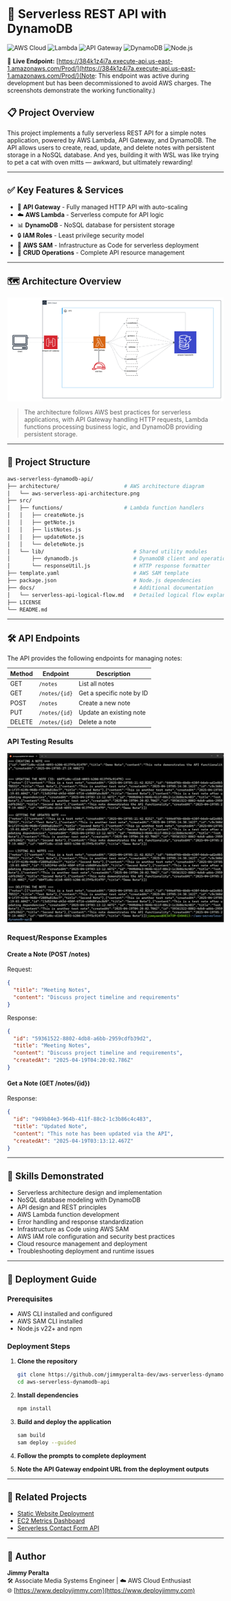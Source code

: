 # 📝 Serverless REST API with DynamoDB

![AWS Cloud](https://img.shields.io/badge/AWS-%23FF9900.svg?style=for-the-badge&logo=amazon-aws&logoColor=white)
![Lambda](https://img.shields.io/badge/Lambda-FF9900?style=for-the-badge&logo=aws-lambda&logoColor=white)
![API Gateway](https://img.shields.io/badge/API_Gateway-C925D1?style=for-the-badge)
![DynamoDB](https://img.shields.io/badge/DynamoDB-4053D6?style=for-the-badge&logo=amazon-dynamodb&logoColor=white)
![Node.js](https://img.shields.io/badge/Node.js-339933?style=for-the-badge&logo=node.js&logoColor=white)

🔗 **Live Endpoint:** [https://384k1z4i7a.execute-api.us-east-1.amazonaws.com/Prod/](https://384k1z4i7a.execute-api.us-east-1.amazonaws.com/Prod/)(Note: This endpoint was active during development but has been decommissioned to avoid AWS charges. The screenshots demonstrate the working functionality.)

## 📋 Project Overview

This project implements a fully serverless REST API for a simple notes application, powered by AWS Lambda, API Gateway, and DynamoDB. The API allows users to create, read, update, and delete notes with persistent storage in a NoSQL database. And yes, building it with WSL was like trying to pet a cat with oven mitts — awkward, but ultimately rewarding!

---

## ✅ Key Features & Services

- 🔌 **API Gateway** - Fully managed HTTP API with auto-scaling
- ☁️ **AWS Lambda** - Serverless compute for API logic
- 📊 **DynamoDB** - NoSQL database for persistent storage
- 🔒 **IAM Roles** - Least privilege security model
- 🔄 **AWS SAM** - Infrastructure as Code for serverless deployment
- 🧩 **CRUD Operations** - Complete API resource management

---

## 🗺️ Architecture Overview

![Architecture Diagram](architecture/aws-serverless-api-architecture.png)

> The architecture follows AWS best practices for serverless applications, with API Gateway handling HTTP requests, Lambda functions processing business logic, and DynamoDB providing persistent storage.

---

## 📁 Project Structure

```bash
aws-serverless-dynamodb-api/
├── architecture/                     # AWS architecture diagram
│   └── aws-serverless-api-architecture.png
├── src/
│   ├── functions/                    # Lambda function handlers
│   │   ├── createNote.js
│   │   ├── getNote.js
│   │   ├── listNotes.js
│   │   ├── updateNote.js
│   │   └── deleteNote.js
│   └── lib/                             # Shared utility modules
│       ├── dynamodb.js                  # DynamoDB client and operations
│       └── responseUtil.js              # HTTP response formatter
├── template.yaml                        # AWS SAM template
├── package.json                         # Node.js dependencies
├── docs/                                # Additional documentation
│   └── serverless-api-logical-flow.md   # Detailed logical flow explanation
├── LICENSE
└── README.md
```

---

## 🛠 API Endpoints

The API provides the following endpoints for managing notes:

| Method | Endpoint | Description |
|--------|----------|-------------|
| GET | `/notes` | List all notes |
| GET | `/notes/{id}` | Get a specific note by ID |
| POST | `/notes` | Create a new note |
| PUT | `/notes/{id}` | Update an existing note |
| DELETE | `/notes/{id}` | Delete a note |

### API Testing Results

![API Testing Screenshot](architecture/api-testing-screenshot.png)

### Request/Response Examples

#### Create a Note (POST /notes)

Request:
```json
{
  "title": "Meeting Notes",
  "content": "Discuss project timeline and requirements"
}
```

Response:
```json
{
  "id": "59361522-8802-4db8-a6bb-2959cdfb39d2",
  "title": "Meeting Notes",
  "content": "Discuss project timeline and requirements",
  "createdAt": "2025-04-19T04:20:02.786Z"
}
```

#### Get a Note (GET /notes/{id})

Response:
```json
{
  "id": "949b84e3-964b-411f-88c2-1c3b86c4c483",
  "title": "Updated Note",
  "content": "This note has been updated via the API",
  "createdAt": "2025-04-19T03:13:12.467Z"
}
```

---

## 🧠 Skills Demonstrated

- Serverless architecture design and implementation
- NoSQL database modeling with DynamoDB
- API design and REST principles
- AWS Lambda function development
- Error handling and response standardization
- Infrastructure as Code using AWS SAM
- AWS IAM role configuration and security best practices
- Cloud resource management and deployment
- Troubleshooting deployment and runtime issues

---

## 🚀 Deployment Guide

### Prerequisites
- AWS CLI installed and configured
- AWS SAM CLI installed
- Node.js v22+ and npm

### Deployment Steps

1. **Clone the repository**
   ```bash
   git clone https://github.com/jimmyperalta-dev/aws-serverless-dynamodb-api.git
   cd aws-serverless-dynamodb-api
   ```

2. **Install dependencies**
   ```bash
   npm install
   ```

3. **Build and deploy the application**
   ```bash
   sam build
   sam deploy --guided
   ```

4. **Follow the prompts to complete deployment**

5. **Note the API Gateway endpoint URL from the deployment outputs**

---

## 🔄 Related Projects

- [Static Website Deployment](https://github.com/jimmyperalta-dev/aws-ec2-s3-route53-webapp)
- [EC2 Metrics Dashboard](https://github.com/jimmyperalta-dev/aws-ec2-monitoring-dashboard)
- [Serverless Contact Form API](https://github.com/jimmyperalta-dev/aws-s3-lambda-api-contactform)

---

## 👤 Author

**Jimmy Peralta**  
🛠️ Associate Media Systems Engineer | ☁️ AWS Cloud Enthusiast  
🌐 [https://www.deployjimmy.com](https://www.deployjimmy.com)
